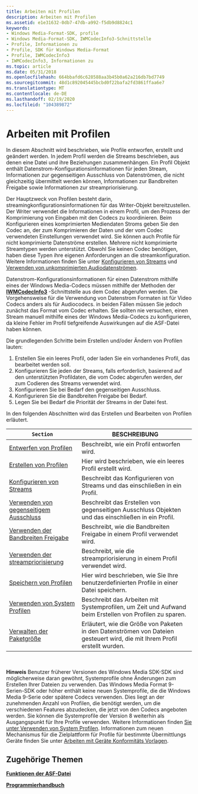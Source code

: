 ```yaml
---
title: Arbeiten mit Profilen
description: Arbeiten mit Profilen
ms.assetid: e1e31632-0db7-47db-a992-f5db9d8824c1
keywords:
- Windows Media-Format-SDK, profile
- Windows Media-Format-SDK, IWMCodecInfo3-Schnittstelle
- Profile, Informationen zu
- Profile, SDK für Windows Media-Format
- Profile, IWMCodecInfo3
- IWMCodecInfo3, Informationen zu
ms.topic: article
ms.date: 05/31/2018
ms.openlocfilehash: 664bbafd6c628588aa3b45b0a62a216db7bd7749
ms.sourcegitcommit: 48d1c892045445bcbd0f22bafa2fd3861ffaa6e7
ms.translationtype: MT
ms.contentlocale: de-DE
ms.lasthandoff: 02/19/2020
ms.locfileid: "104389872"
---
```

# <a name="working-with-profiles"></a>Arbeiten mit Profilen

In diesem Abschnitt wird beschrieben, wie Profile entworfen, erstellt und geändert werden. In jedem Profil werden die Streams beschrieben, aus denen eine Datei und ihre Beziehungen zusammenhängen. Ein Profil Objekt enthält Datenstrom-Konfigurationsinformationen für jeden Stream, Informationen zur gegenseitigen Ausschluss von Datenströmen, die nicht gleichzeitig übermittelt werden können, Informationen zur Bandbreiten Freigabe sowie Informationen zur streampriorisierung.

Der Hauptzweck von Profilen besteht darin, streamingkonfigurationsinformationen für das Writer-Objekt bereitzustellen. Der Writer verwendet die Informationen in einem Profil, um den Prozess der Komprimierung von Eingaben mit den Codecs zu koordinieren. Beim Konfigurieren eines komprimierten Mediendaten Stroms geben Sie den Codec an, der zum Komprimieren der Daten und der vom Codec verwendeten Einstellungen verwendet wird. Sie können auch Profile für nicht komprimierte Datenströme erstellen. Mehrere nicht komprimierte Streamtypen werden unterstützt. Obwohl Sie keinen Codec benötigen, haben diese Typen ihre eigenen Anforderungen an die streamkonfiguration. Weitere Informationen finden Sie unter [Konfigurieren von Streams](configuring-streams.md) und [Verwenden von unkomprimierten Audiodatenströmen](using-uncompressed-audio-and-video-streams.md).

Datenstrom-Konfigurationsinformationen für einen Datenstrom mithilfe eines der Windows Media-Codecs müssen mithilfe der Methoden der [**IWMCodecInfo3**](/previous-versions/windows/desktop/api/wmsdkidl/nn-wmsdkidl-iwmcodecinfo3) -Schnittstelle aus dem Codec abgerufen werden. Die Vorgehensweise für die Verwendung von Datenstrom Formaten ist für Video Codecs anders als für Audiocodecs. in beiden Fällen müssen Sie jedoch zunächst das Format vom Codec erhalten. Sie sollten nie versuchen, einen Stream manuell mithilfe eines der Windows Media-Codecs zu konfigurieren, da kleine Fehler im Profil tiefgreifende Auswirkungen auf die ASF-Datei haben können.

Die grundlegenden Schritte beim Erstellen und/oder Ändern von Profilen lauten:

1.  Erstellen Sie ein leeres Profil, oder laden Sie ein vorhandenes Profil, das bearbeitet werden soll.
2.  Konfigurieren Sie jeden der Streams, falls erforderlich, basierend auf den unterstützten Profildaten, die vom Codec abgerufen werden, der zum Codieren des Streams verwendet wird.
3.  Konfigurieren Sie bei Bedarf den gegenseitigen Ausschluss.
4.  Konfigurieren Sie die Bandbreiten Freigabe bei Bedarf.
5.  Legen Sie bei Bedarf die Priorität der Streams in der Datei fest.

In den folgenden Abschnitten wird das Erstellen und Bearbeiten von Profilen erläutert.



| `Section`                                                        | BESCHREIBUNG                                                                                        |
|----------------------------------------------------------------|----------------------------------------------------------------------------------------------------|
| [Entwerfen von Profilen](designing-profiles.md)                   | Beschreibt, wie ein Profil entworfen wird.                                                                 |
| [Erstellen von Profilen](creating-profiles.md)                     | Hier wird beschrieben, wie ein leeres Profil erstellt wird.                                                          |
| [Konfigurieren von Streams](configuring-streams.md)                 | Beschreibt das Konfigurieren von Streams und das einschließen in ein Profil.                                  |
| [Verwenden von gegenseitigem Ausschluss](using-mutual-exclusion.md)           | Beschreibt das Erstellen von gegenseitigen Ausschluss Objekten und das einschließen in ein Profil.                    |
| [Verwenden der Bandbreiten Freigabe](using-bandwidth-sharing.md)         | Beschreibt, wie die Bandbreiten Freigabe in einem Profil verwendet wird.                                               |
| [Verwenden der streampriorisierung](using-stream-prioritization.md) | Beschreibt, wie die streampriorisierung in einem Profil verwendet wird.                                           |
| [Speichern von Profilen](saving-profiles.md)                         | Hier wird beschrieben, wie Sie Ihre benutzerdefinierten Profile in einer Datei speichern.                                              |
| [Verwenden von System Profilen](using-system-profiles.md)             | Beschreibt das Arbeiten mit Systemprofilen, um Zeit und Aufwand beim Erstellen von Profilen zu sparen.           |
| [Verwalten der Paketgröße](managing-packet-size.md)               | Erläutert, wie die Größe von Paketen in den Datenströmen von Dateien gesteuert wird, die mit Ihrem Profil erstellt wurden. |



 

**Hinweis** Benutzer früherer Versionen des Windows Media SDK-SDK sind möglicherweise daran gewöhnt, Systemprofile ohne Änderungen zum Erstellen Ihrer Dateien zu verwenden. Das Windows Media Format 9-Serien-SDK oder höher enthält keine neuen Systemprofile, die die Windows Media 9-Serie oder spätere Codecs verwenden. Dies liegt an der zunehmenden Anzahl von Profilen, die benötigt werden, um die verschiedenen Features abzudecken, die jetzt von den Codecs angeboten werden. Sie können die Systemprofile der Version 8 weiterhin als Ausgangspunkt für Ihre Profile verwenden. Weitere Informationen finden [Sie unter Verwenden von System Profilen](using-system-profiles.md). Informationen zum neuen Mechanismus für die Zielplattform für Profile für bestimmte Übermittlungs Geräte finden Sie unter [Arbeiten mit Geräte Konformitäts Vorlagen](working-with-device-conformance-templates.md).

## <a name="related-topics"></a>Zugehörige Themen

<dl> <dt>

[**Funktionen der ASF-Datei**](asf-file-features.md)
</dt> <dt>

[**Programmierhandbuch**](programming-guide.md)
</dt> </dl>

 

 




